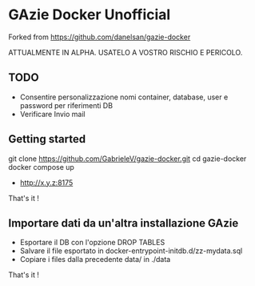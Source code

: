 # GAzie Docker Unofficial

Forked from https://github.com/danelsan/gazie-docker

ATTUALMENTE IN ALPHA. USATELO A VOSTRO RISCHIO E PERICOLO.

## TODO
* Consentire personalizzazione nomi container, database, user e password  per riferimenti DB
* Verificare Invio mail

## Getting started

  git clone https://github.com/GabrieleV/gazie-docker.git
  cd gazie-docker
  docker compose up

* http://x.y.z:8175

That's it !

## Importare dati da un'altra installazione GAzie

* Esportare il DB con l'opzione DROP TABLES
* Salvare il file esportato in docker-entrypoint-initdb.d/zz-mydata.sql
* Copiare i files dalla precedente data/ in ./data

That's it !
